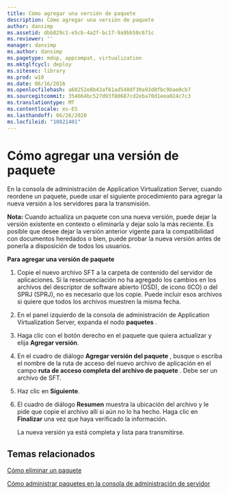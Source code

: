 ```yaml
---
title: Cómo agregar una versión de paquete
description: Cómo agregar una versión de paquete
author: dansimp
ms.assetid: dbb829c1-e5cb-4a2f-bc17-9a9bb50c671c
ms.reviewer: ''
manager: dansimp
ms.author: dansimp
ms.pagetype: mdop, appcompat, virtualization
ms.mktglfcycl: deploy
ms.sitesec: library
ms.prod: w10
ms.date: 06/16/2016
ms.openlocfilehash: a60252e8b43af61ad548df30a93d8fbc9bae0cb7
ms.sourcegitcommit: 354664bc527d93f80687cd2eba70d1eea024c7c3
ms.translationtype: MT
ms.contentlocale: es-ES
ms.lasthandoff: 06/26/2020
ms.locfileid: "10821401"
---
```

# Cómo agregar una versión de paquete


En la consola de administración de Application Virtualization Server, cuando reordene un paquete, puede usar el siguiente procedimiento para agregar la nueva versión a los servidores para la transmisión.

**Nota:**  Cuando actualiza un paquete con una nueva versión, puede dejar la versión existente en contexto o eliminarla y dejar solo la más reciente. Es posible que desee dejar la versión anterior vigente para la compatibilidad con documentos heredados o bien, puede probar la nueva versión antes de ponerla a disposición de todos los usuarios.

 

**Para agregar una versión de paquete**

1.  Copie el nuevo archivo SFT a la carpeta de contenido del servidor de aplicaciones. Si la resecuenciación no ha agregado los cambios en los archivos del descriptor de software abierto (OSD), de icono (ICO) o del SPRJ (SPRJ), no es necesario que los copie. Puede incluir esos archivos si quiere que todos los archivos muestren la misma fecha.

2.  En el panel izquierdo de la consola de administración de Application Virtualization Server, expanda el nodo **paquetes** .

3.  Haga clic con el botón derecho en el paquete que quiera actualizar y elija **Agregar versión**.

4.  En el cuadro de diálogo **Agregar versión del paquete** , busque o escriba el nombre de la ruta de acceso del nuevo archivo de aplicación en el campo **ruta de acceso completa del archivo de paquete** . Debe ser un archivo de SFT.

5.  Haz clic en **Siguiente**.

6.  El cuadro de diálogo **Resumen** muestra la ubicación del archivo y le pide que copie el archivo allí si aún no lo ha hecho. Haga clic en **Finalizar** una vez que haya verificado la información.

    La nueva versión ya está completa y lista para transmitirse.

## Temas relacionados


[Cómo eliminar un paquete](how-to-delete-a-packageserver.md)

[Cómo administrar paquetes en la consola de administración de servidor](how-to-manage-packages-in-the-server-management-console.md)

 

 





